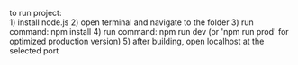 to run project: <br />
    1) install node.js
    2) open terminal and navigate to the folder
    3) run command: npm install 
    4) run command: npm run dev (or 'npm run prod' for optimized production version)
    5) after building, open localhost at the selected port
